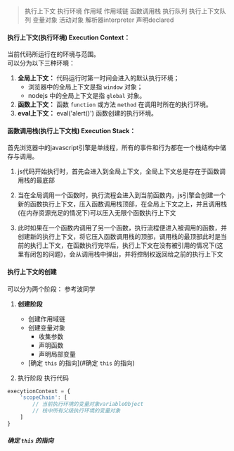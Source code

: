> 执行上下文 执行环境 作用域 作用域链 函数调用栈 执行队列 执行上下文队列 变量对象 活动对象 解析器interpreter 声明declared

#### **执行上下文(执行环境) Execution Context**：
当前代码所运行在的环境与范围。  
可以分为以下三种环境：
1. **全局上下文：**
    代码运行时第一时间会进入的默认执行环境；
    - 浏览器中的全局上下文是指 `window` 对象；
    - nodejs 中的全局上下文是指 `global` 对象。
2. **函数上下文：**
    函数 `function` 或方法 `method` 在调用时所在的执行环境。
3. **eval上下文：** eval('alert()') 函数创建的执行环境。


#### **函数调用栈(执行上下文栈) Execution Stack：**
首先浏览器中的javascript引擎是单线程，所有的事件和行为都在一个栈结构中储存与调用。

1. js代码开始执行时，首先会进入到全局上下文，全局上下文总是存在于函数调用栈的最底部

2. 当在全局调用一个函数时，执行流程会进入到当前函数内，js引擎会创建一个新的函数执行上下文，压入函数调用栈顶部，在全局上下文之上，并且调用栈(在内存资源充足的情况下)可以压入无限个函数执行上下文

3. 此时如果在一个函数内调用了另一个函数，执行流程便进入被调用的函数，并创建新的执行上下文，将它压入函数调用栈的顶部，调用栈的最顶部此时是当前的执行上下文，在函数执行完毕后，执行上下文在没有被引用的情况下(这里有闭包的问题)，会从调用栈中弹出，并将控制权返回给之前的执行上下文



#### **执行上下文的创建**
可以分为两个阶段：
参考波同学
1. **创建阶段**
    - 创建作用域链
    - 创建变量对象
        - 收集参数
        - 声明函数
        - 声明局部变量
    - [确定 `this` 的指向](#确定 `this` 的指向)

2. 执行阶段
    执行代码


```javascript
execytionContext = {
    'scopeChain': [
        // 当前执行环境的变量对象variableObject
        // 栈中所有父级执行环境的变量对象
    ]
}
```

##### 确定 `this` 的指向
